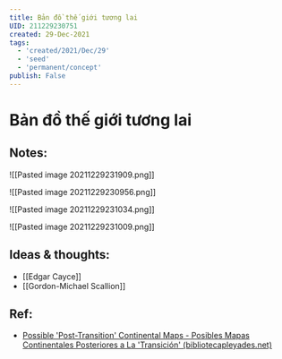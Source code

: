 ```yaml
---
title: Bản đồ thế giới tương lai
UID: 211229230751
created: 29-Dec-2021
tags:
  - 'created/2021/Dec/29'
  - 'seed'
  - 'permanent/concept'
publish: False
---
```

# Bản đồ thế giới tương lai

## Notes:
![[Pasted image 20211229231909.png]]

![[Pasted image 20211229230956.png]]

![[Pasted image 20211229231034.png]]

![[Pasted image 20211229231009.png]]

## Ideas & thoughts:
- [[Edgar Cayce]]
- [[Gordon-Michael Scallion]]

## Ref:
- [Possible 'Post-Transition' Continental Maps - Posibles Mapas Continentales Posteriores a La 'Transición' (bibliotecapleyades.net)](https://www.bibliotecapleyades.net/mapas_antiguos/mapasantiguos01.htm)

